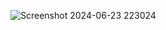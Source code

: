 ![Screenshot 2024-06-23 223024](https://github.com/SushmaChowdary09/AddToCart/assets/140386960/ca5cbeb9-5806-4071-9c8d-324ff84991f2)
